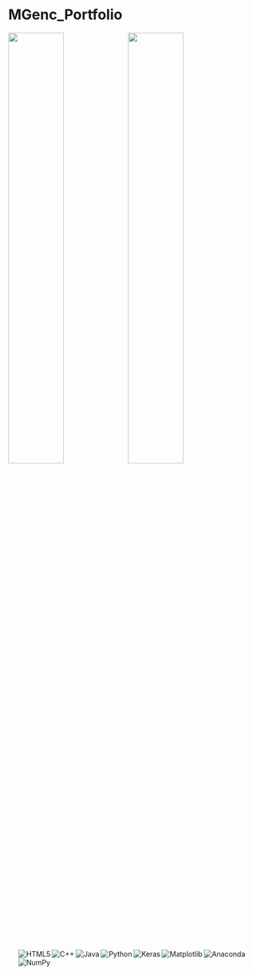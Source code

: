 # MGenc_Portfolio
<img align="left" width="47%" src="https://github-readme-stats.vercel.app/api?username=metin245&show_icons=true&theme=highcontrast"/>
<img align="left" width="47%" src="https://github-readme-stats.vercel.app/api/top-langs/?username=metin245&layout=compact" />

<div style="img-align:left; img-align-last:; padding: 20px;">
  <img align="left" alt ="HTML5" src="https://img.shields.io/badge/html5-%23E34F26.svg?style=for-the-badge&logo=html5&logoColor=white" />
  <img alt ="Anaconda" src="https://img.shields.io/badge/Anaconda-%2344A833.svg?style=for-the-badge&logo=anaconda&logoColor=white" />
  <img align="left" alt ="C++" src="https://img.shields.io/badge/c++-%2300599C.svg?style=for-the-badge&logo=c%2B%2B&logoColor=white" />
  <img align="left" alt ="Java" src="https://img.shields.io/badge/java-%23ED8B00.svg?style=for-the-badge&logo=java&logoColor=white" />
  <img align="left" alt ="Python" src="https://img.shields.io/badge/python-3670A0?style=for-the-badge&logo=python&logoColor=ffdd54" />
  <img align="left" alt ="Keras" src="https://img.shields.io/badge/Keras-%23D00000.svg?style=for-the-badge&logo=Keras&logoColor=white" />
  <img align="left" alt ="Matplotlib" src="https://img.shields.io/badge/Matplotlib-%23ffffff.svg?style=for-the-badge&logo=Matplotlib&logoColor=black" />
  <img align="left" alt ="NumPy" src="https://img.shields.io/badge/numpy-%23013243.svg?style=for-the-badge&logo=numpy&logoColor=white" />
</div>
